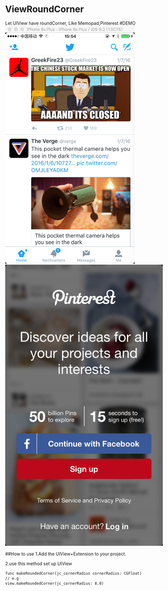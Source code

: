 # ViewRoundCorner
Let UIView have roundCorner, Like Memopad,Pinterest
#DEMO
![image](https://github.com/chenjunpu/ViewRoundCorner/blob/master/EDA865DA-90A3-4B5F-97AC-DB153F82AC8B.png)![image](https://github.com/chenjunpu/ViewRoundCorner/blob/master/IMG_0529.PNG)

##How to use
1.Add the UIView+Extension to your project.

2.use this method set up UIView
```
func makeRoundedCorner(jc_cornerRadius cornerRadius: CGFloat)
// e.g
view.makeRoundedCorner(jc_cornerRadius: 8.0)
